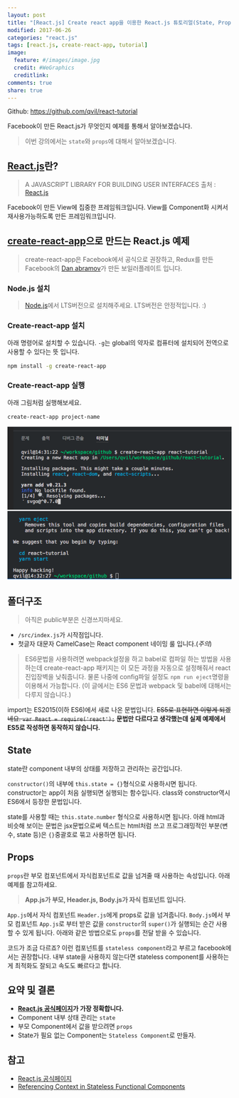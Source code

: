 ```yaml
---
layout: post
title: "[React.js] Create react app을 이용한 React.js 튜토리얼(State, Props)"
modified: 2017-06-26
categories: "react.js"
tags: [react.js, create-react-app, tutorial]
image:
  feature: #/images/image.jpg
  credit: #WeGraphics
  creditlink: 
comments: true
share: true
---
```


<a href="https://github.com/qvil/react-tutorial" title="{{ site.owner.name}} on Github" target="_blank"><i class="fa fa-github-square fa-2x"></i></a> Github: <https://github.com/qvil/react-tutorial>

Facebook이 만든 React.js가 무엇인지 예제를 통해서 알아보겠습니다.

>이번 강의에서는 `state`와 `props`에 대해서 알아보겠습니다.

## [React.js][React.js]란?
>A JAVASCRIPT LIBRARY FOR BUILDING USER INTERFACES 
>출처 : [React.js]

Facebook이 만든 View에 집중한 프레임워크입니다. View를 Component화 시켜서 재사용가능하도록 만든 프레임워크입니다.

## [create-react-app][create-react-app-github]으로 만드는 React.js 예제

>create-react-app은 Facebook에서 공식으로 권장하고, Redux를 만든 Facebook의 [Dan abramov][gaearon-github]가 만든 보일러플레이트 입니다.

### Node.js 설치
>[Node.js](https://nodejs.org/)에서 LTS버전으로 설치해주세요. LTS버전은 안정적입니다. :)

### Create-react-app 설치
아래 명령어로 설치할 수 있습니다. `-g`는 global의 약자로 컴퓨터에 설치되어 전역으로 사용할 수 있다는 뜻 입니다.
```sh
npm install -g create-react-app
```


### Create-react-app 실행
아래 그림처럼 실행해보세요.

```sh
create-react-app project-name
```

![create-react-app1](/images/create-react-app1.png)
![create-react-app2](/images/create-react-app2.png)

## 폴더구조
>아직은 public부분은 신경쓰지마세요.

- `/src/index.js`가 시작점입니다.
- 첫글자 대문자 CamelCase는 React component 네이밍 룰 입니다.(*주의*)

<script src="https://gist.github.com/qvil/30a0fac46cc79b3a6e8f50f6cbe2965d.js"></script>

>ES6문법을 사용하려면 webpack설정을 하고 babel로 컴파일 하는 방법을 사용하는데 create-react-app 패키지는 이 모든 과정을 자동으로 설정해줘서 react 진입장벽을 낮춰줍니다. 물론 나중에 config파일 설정도 `npm run eject`명령을 이용해서 가능합니다. (이 글에서는 ES6 문법과 webpack 및 babel에 대해서는 다루지 않습니다.)

import는 ES2015(이하 ES6)에서 새로 나온 문법입니다.
<del>ES5로 표현하면 이렇게 되겠네요. `var React = require('react');`</del>
**문법만 다르다고 생각했는데 실제 예제에서 ES5로 작성하면 동작하지 않습니다.**


## State
state란 component 내부의 상태를 저장하고 관리하는 공간입니다.

<script src="https://gist.github.com/qvil/3065e883091dfa003a3d2c1b96638863.js"></script>

`constructor()`의 내부에 `this.state = {}`형식으로 사용하시면 됩니다. constructor는 app이 처음 실행되면 실행되는 함수입니다. class와 constructor역시 ES6에서 등장한 문법입니다.

state를 사용할 때는 `this.state.number` 형식으로 사용하시면 됩니다.
아래 html과 비슷해 보이는 문법은 jsx문법으로써 텍스트는 html처럼 쓰고 프로그래밍적인 부분(변수, state 등)은 `{}`중괄호로 묶고 사용하면 됩니다.

## Props
`props`란 부모 컴포넌트에서 자식컴포넌트로 값을 넘겨줄 때 사용하는 속성입니다. 아래 예제를 참고하세요.

<script src="https://gist.github.com/qvil/e055ed4611cebe5dbcf3ee4aafa7eb26.js"></script>

<script src="https://gist.github.com/qvil/3065e883091dfa003a3d2c1b96638863.js"></script>

>**App.js가 부모, Header.js, Body.js가 자식 컴포넌트 입니다.**

`App.js`에서 자식 컴포넌트 `Header.js`에게 props로 값을 넘겨줍니다. `Body.js`에서 부모 컴포넌트 `App.js`로 부터 받은 값을 `constructor`의 `super()`가 실행되는 순간 사용할 수 있게 됩니다. 아래와 같은 방법으로도 `props`를 전달 받을 수 있습니다.

<script src="https://gist.github.com/qvil/b917f0e40a7cb07434a42851f6254393.js"></script>

코드가 조금 다르죠? 이런 컴포넌트를 `stateless component`라고 부르고 facebook에서는 권장합니다. 내부 state을 사용하지 않는다면 stateless component를 사용하는게 최적화도 잘되고 속도도 빠르다고 합니다.

## 요약 및 결론
-  **[React.js 공식페이지][React.js]가 가장 정확합니다.**
- Component 내부 상태 관리는 `state`
- 부모 Component에서 값을 받으려면 `props`
- State가 필요 없는 Component는 `Stateless Component`로 만들자.

## 참고
- [React.js 공식페이지][React.js]
- [Referencing Context in Stateless Functional Components](https://facebook.github.io/react/docs/context.html#referencing-context-in-stateless-functional-components)

[React.js]: https://facebook.github.io/react/
[create-react-app-github]: (https://github.com/facebookincubator/create-react-app#getting-started)
[gaearon-github]: https://github.com/gaearon
[blog]: https://qvil.github.io